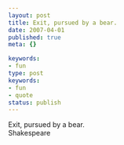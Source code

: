 ```yaml
---
layout: post
title: Exit, pursued by a bear.
date: 2007-04-01
published: true
meta: {}

keywords:
- fun
type: post
keywords:
- fun
- quote
status: publish
---
```

Exit, pursued by a bear.<br />Shakespeare
